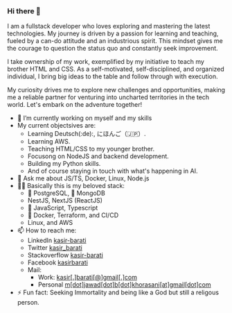 ### Hi there 👋

I am a fullstack developer who loves exploring and mastering the latest technologies. My journey is driven by a passion for learning and teaching, fueled by a can-do attitude and an industrious spirit. This mindset gives me the courage to question the status quo and constantly seek improvement.

I take ownership of my work, exemplified by my initiative to teach my brother HTML and CSS. As a self-motivated, self-disciplined, and organized individual, I bring big ideas to the table and follow through with execution.

My curiosity drives me to explore new challenges and opportunities, making me a reliable partner for venturing into uncharted territories in the tech world. Let's embark on the adventure together!

- 🔭 I’m currently working on myself and my skills
- My current objectsives are:
  - Learning Deutsch(:de):, にほんご（🇯🇵）.
  - Learning AWS.
  - Teaching HTML/CSS to my younger brother.
  - Focusong on NodeJS and backend development.
  - Building my Python skills.
  - And of course staying in touch with what's happening in AI.
- 💬 Ask me about JS/TS, Docker, Linux, Node.js
- 🧑‍💻 Basically this is my beloved stack:
  - :elephant: PostgreSQL, :seedling: MongoDB
  - NestJS, NextJS (ReactJS)
  - :snake: JavaScript, Typescript
  - 🐳 Docker, Terraform, and CI/CD
  - Linux, and AWS
- 📫 How to reach me:
  - LinkedIn [kasir-barati](https://www.linkedin.com/in/kasir-barati/)
  - Twitter [kasir_barati](https://twitter.com/kasir_barati)
  - Stackoverflow [kasir-barati](https://stackoverflow.com/users/8784518/kasir-barati)
  - Facebook [kasirbarati](https://www.facebook.com/kasirbarati)
  - Mail:
    - Work: [kasir[.]barati[@]gmail[.]com](mailto:kasir.barati@gmail.com)
    - Personal [m[dot]jawad[dot]b[dot]khorasani[at]gmail[dot]com](mailto:m.jawad.b.khorasani@gmail.com)
- ⚡ Fun fact: Seeking Immortality and being like a God but still a religous person.
